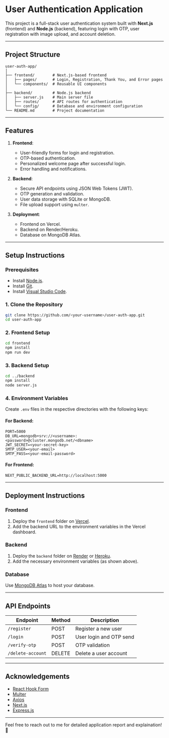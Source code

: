 # **User Authentication Application**

This project is a full-stack user authentication system built with **Next.js** (frontend) and **Node.js** (backend), featuring login with OTP, user registration with image upload, and account deletion.

---

## **Project Structure**

```
user-auth-app/
│
├── frontend/        # Next.js-based frontend
│   ├── pages/       # Login, Registration, Thank You, and Error pages
│   └── components/  # Reusable UI components
│
├── backend/         # Node.js backend
│   ├── server.js    # Main server file
│   ├── routes/      # API routes for authentication
│   └── config/      # Database and environment configuration
└── README.md        # Project documentation
```

---

## **Features**

1. **Frontend**:
   - User-friendly forms for login and registration.
   - OTP-based authentication.
   - Personalized welcome page after successful login.
   - Error handling and notifications.

2. **Backend**:
   - Secure API endpoints using JSON Web Tokens (JWT).
   - OTP generation and validation.
   - User data storage with SQLite or MongoDB.
   - File upload support using `multer`.

3. **Deployment**:
   - Frontend on Vercel.
   - Backend on Render/Heroku.
   - Database on MongoDB Atlas.

---

## **Setup Instructions**

### Prerequisites
- Install [Node.js](https://nodejs.org/).
- Install [Git](https://git-scm.com/).
- Install [Visual Studio Code](https://code.visualstudio.com/).

### **1. Clone the Repository**
```bash
git clone https://github.com/<your-username>/user-auth-app.git
cd user-auth-app
```

### **2. Frontend Setup**
```bash
cd frontend
npm install
npm run dev
```

### **3. Backend Setup**
```bash
cd ../backend
npm install
node server.js
```

### **4. Environment Variables**
Create `.env` files in the respective directories with the following keys:

#### For Backend:
```
PORT=5000
DB_URL=mongodb+srv://<username>:<password>@cluster.mongodb.net/<dbname>
JWT_SECRET=<your-secret-key>
SMTP_USER=<your-email>
SMTP_PASS=<your-email-password>
```

#### For Frontend:
```
NEXT_PUBLIC_BACKEND_URL=http://localhost:5000
```

---

## **Deployment Instructions**

### **Frontend**
1. Deploy the `frontend` folder on [Vercel](https://vercel.com/).
2. Add the backend URL to the environment variables in the Vercel dashboard.

### **Backend**
1. Deploy the `backend` folder on [Render](https://render.com/) or [Heroku](https://www.heroku.com/).
2. Add the necessary environment variables (as shown above).

### **Database**
Use [MongoDB Atlas](https://www.mongodb.com/atlas) to host your database.

---

## **API Endpoints**

| Endpoint         | Method | Description              |
|------------------|--------|--------------------------|
| `/register`      | POST   | Register a new user      |
| `/login`         | POST   | User login and OTP send  |
| `/verify-otp`    | POST   | OTP validation           |
| `/delete-account`| DELETE | Delete a user account    |

---

## **Acknowledgements**
- [React Hook Form](https://react-hook-form.com/)
- [Multer](https://github.com/expressjs/multer)
- [Axios](https://axios-http.com/)
- [Next.js](https://nextjs.org/)
- [Express.js](https://expressjs.com/)

---

Feel free to reach out to me for detailed application report and explaination! 🎉
